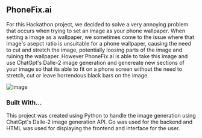 <!-- ABOUT THE PROJECT -->
## PhoneFix.ai

For this Hackathon project, we decided to solve a very annoying problem that occurs when trying to set an image as your phone wallpaper. When setting a image as a wallpaper, we sometimes come to the issue where that image's asepct ratio is unsuitable for a phone wallpaper, causing the need to cut and stretch the image, potentially loosing parts of the image and ruining the wallpaper. However PhoneFix.ai is able to take this image and use ChatGpt's Dalle-2 image generation and genereate new sections of your image so that its able to fit on a phone screen without the need to stretch, cut or leave horrendous black bars on the image. 

![image](https://github.com/andydeng428/phonefix.ai/assets/156530133/76218194-8b16-4177-b535-0a7be65353e3)


### Built With...

This project was created using Python to handle the image generation using ChatGpt's Dalle-2 image generation API. Go was used for the backend and HTML was used for displaying the frontend and interface for the user.

